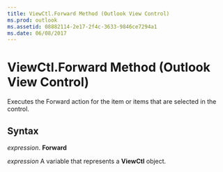 ```yaml
---
title: ViewCtl.Forward Method (Outlook View Control)
ms.prod: outlook
ms.assetid: 08882114-2e17-2f4c-3633-9846ce7294a1
ms.date: 06/08/2017
---
```



# ViewCtl.Forward Method (Outlook View Control)

Executes the Forward action for the item or items that are selected in the control.


## Syntax

 _expression_. **Forward**

 _expression_ A variable that represents a  **ViewCtl** object.


